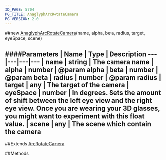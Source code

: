 ```yaml
---
ID_PAGE: 5704
PG_TITLE: AnaglyphArcRotateCamera
PG_VERSION: 2.0
---
```

##new [AnaglyphArcRotateCamera](page.php?p=5704)(name, alpha, beta, radius, target, eyeSpace, scene)

####Parameters
 | Name | Type | Description
---|---|---|---
 | name | string | The camera name
 | alpha | number | @param alpha
 | beta | number | @param beta
 | radius | number | @param radius
 | target | any | The target of the camera
 | eyeSpace | number | In degrees. Sets the amount of shift between the left eye view and the right eye view. Once you are wearing your 3D glasses, you might want to experiment with this float value.
 | scene | any | The scene which contain the camera
---

##Extends [ArcRotateCamera](page.php?p=5703)


##Methods
